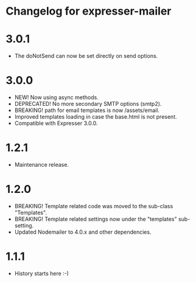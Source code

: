 # Changelog for expresser-mailer

3.0.1
=====
* The doNotSend can now be set directly on send options.

3.0.0
=====
* NEW! Now using async methods.
* DEPRECATED! No more secondary SMTP options (smtp2).
* BREAKING! path for email templates is now /assets/email.
* Improved templates loading in case the base.html is not present.
* Compatible with Expresser 3.0.0.

1.2.1
=====
* Maintenance release.

1.2.0
=====
* BREAKING! Template related code was moved to the sub-class "Templates".
* BREAKING! Template related settings now under the "templates" sub-setting.
* Updated Nodemailer to 4.0.x and other dependencies.

1.1.1
=====
* History starts here :-)
